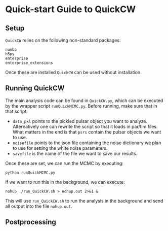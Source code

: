 # Quick-start Guide to QuickCW

## Setup
`QuickCW` relies on the following non-standard packages:
```
numba
h5py
enterprise
enterprise_extensions
```

Once these are installed `QuickCW` can be used without installation.

## Running QuickCW
The main analysis code can be found in `QuickCW.py`, which can be executed by the wrapper script `runQuickMCMC.py`. Before running, make sure that in that script:
* `data_pkl` points to the pickled pulsar object you want to analyze. Alternatively one can rewrite the script so that it loads in par/tim files. What matters in the end is that `psrs` contain the pulsar objects we want to use.
* `noisefile` points to the json file containing the noise dictionary we plan to use for setting the white noise parameters.
* `savefile` is the name of the file we want to save our results.

Once these are set, we can run the MCMC by executing:

```
python runQuickMCMC.py
```
If we want to run this in the background, we can execute:
```
nohup ./run_QuickCW.sh > nohup.out 2>&1 &
```

This will use `run_QuickCW.sh` to run the analysis in the background and send all output into the file `nohup.out`.

## Postprocessing
